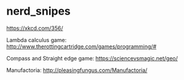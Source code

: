 # nerd_snipes
https://xkcd.com/356/


Lambda calculus game: http://www.therottingcartridge.com/games/programming/#

Compass and Straight edge game:  https://sciencevsmagic.net/geo/

Manufactoria: http://pleasingfungus.com/Manufactoria/

